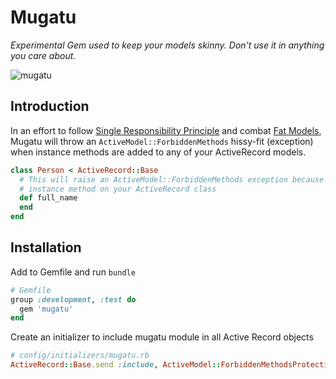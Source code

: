 # Mugatu

_Experimental Gem used to keep your models skinny. Don't use it in anything you care about._

![mugatu](http://www.brobible.com/files/uploads/images/bro-life/mugatu.jpg)

## Introduction

In an effort to follow [Single Responsibility Principle](http://www.oodesign.com/single-responsibility-principle.html) and combat [Fat Models](http://en.oreilly.com/rails2011/public/schedule/detail/18514), Mugatu will throw an `ActiveModel::ForbiddenMethods` hissy-fit (exception) when instance methods are added to any of your ActiveRecord models.

```ruby
class Person < ActiveRecord::Base
  # This will raise an ActiveModel::ForbiddenMethods exception because it's an
  # instance method on your ActiveRecord class
  def full_name
  end
end
```

## Installation

Add to Gemfile and run `bundle`

```ruby
# Gemfile
group :development, :test do
  gem 'mugatu'
end
```

Create an initializer to include mugatu module in all Active Record objects

```ruby
# config/initializers/mugatu.rb
ActiveRecord::Base.send :include, ActiveModel::ForbiddenMethodsProtection
```
